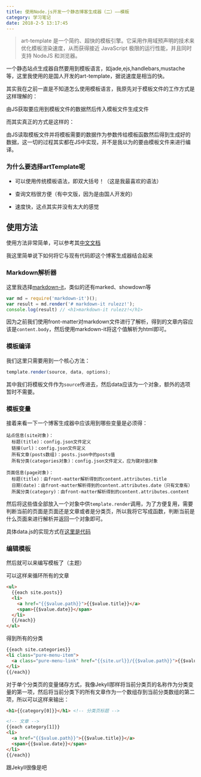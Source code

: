 ```yaml
---
title: 使用Node.js开发一个静态博客生成器（二）——模板
category: 学习笔记
date: 2018-2-5 13:17:45
---
```


> art-template 是一个简约、超快的模板引擎。它采用作用域预声明的技术来优化模板渲染速度，从而获得接近 JavaScript 极限的运行性能，并且同时支持 NodeJS 和浏览器。

一个静态站点生成器自然要用到模板语言，如jade,ejs,handlebars,mustache等，这里我使用的是国人开发的art-template，据说速度是相当的快。

其实我在之前一直是不知道怎么使用模板语言，我原先对于模板文件的工作方式是这样理解的：

由JS获取要应用到模板文件的数据然后传入模板文件生成文件

而其实真正的方式是这样的：

由JS读取模板文件并将模板需要的数据作为参数传给模板函数然后得到生成好的数据，这一切的过程其实都在JS中实现，并不是我以为的要由模板文件来进行编译。

### 为什么要选择artTemplate呢

- 可以使用传统模板语法，即双大括号！（这是我最喜欢的语法）

- 查询文档很方便（有中文版，因为是由国人开发的）

- 速度快，这点其实并没有太大的感觉

## 使用方法

使用方法非常简单，可以参考其[中文文档](https://aui.github.io/art-template/zh-cn/index.html)

我这里简单说下如何将它与现有代码即这个博客生成器结合起来

### Markdown解析器

这里我选择[markdown-it](https://www.npmjs.com/package/markdown-it)，类似的还有marked、showdown等

```js
var md = require('markdown-it')();
var result = md.render('# markdown-it rulezz!');
console.log(result) // <h1>markdown-it rulezz!</h1>
```

因为之前我们使用front-matter对markdown文件进行了解析，得到的文章内容应该是`content.body`，然后使用markdown-it将这个值解析为html即可。

### 模板编译

我们这里只需要用到一个核心方法：

```js
template.render(source, data, options);
```

其中我们将模板文件作为`source`传进去，然后data应该为一个对象，额外的选项暂时不需要。

### 模板变量

接着来看一下一个博客生成器中应该用到哪些变量是必须得：

```
站点信息(site对象)：
  标题(title)：config.json文件定义
  链接(url)：config.json文件定义
  所有文章(posts数组)：posts.json中的posts值
  所有分类(categories对象)：config.json文件定义，应为键对值对象

页面信息(page对象)：
  标题(title)：由front-matter解析得到的content.attributes.title
  日期(date)：由front-matter解析得到的content.attributes.date（只有文章有）
  所属分类(category)：由front-matter解析得到的content.attributes.content
```

然后将这些值全部放入一个对象中供`template.render`调用，为了方便复用，需要判断当前的页面是页面还是文章或者是分类页，所以我将它写成函数，判断当前是什么页面来进行解析并返回一个对象即可。

具体data.js的实现方式在[这里是代码](https://github.com/rhatyang/blog/blob/master/lib/template/data.js)

### 编辑模板

然后就可以来编写模板了（主题）

可以这样来循环所有的文章

```html
<ul>
  {{each site.posts}}
  <li>
    <a href="{{$value.path}}">{{$value.title}}</a>
    <span>{{$value.date}}</span>
  </li>
  {{/each}}
</ul>
```

得到所有的分类

```html
{{each site.categories}}
<li class="pure-menu-item">
  <a class="pure-menu-link" href="{{site.url}}/{{$value.path}}">{{$value.title}}</a>
</li>
{{/each}}
```

对于单个分类页的变量储存方式，我像Jekyll那样将当前分类页的名称作为分类变量的第一项，然后将当前分类下的所有文章作为一个数组存到当前分类数组的第二项，所以可以这样来输出：

```html
<h1>{{category[0]}}</h1> <!-- 分类页标题 -->

<!-- 文章 -->
{{each category[1]}}
<li>
  <a href="{{$value.path}}">{{$value.title}}</a>
  <span>{{$value.date}}</span>
</li>
{{/each}}
```

跟Jekyll很像是吧
